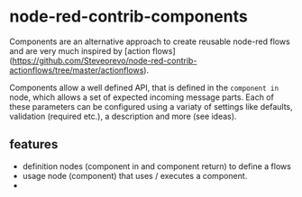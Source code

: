 # node-red-contrib-components
Components are an alternative approach to create reusable node-red flows and are
very much inspired by [action flows]
(https://github.com/Steveorevo/node-red-contrib-actionflows/tree/master/actionflows).

Components allow a well defined API, that is defined in the ```component in```
node, which allows a set of expected incoming message parts. Each of these parameters
can be configured using a variaty of settings like defaults, validation (required etc.),
a description and more (see ideas).

## features
* definition nodes (component in and component return) to define a flows
* usage node (component) that uses / executes a component.
* 
